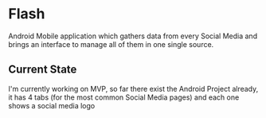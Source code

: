 # Flash
Android Mobile application which gathers data from every Social Media and brings an interface to manage all of them in one single source.

<div>
<h2>Current State</h2>
    <div><p>I'm currently working on MVP, so far there exist the Android Project already, it has 4 tabs (for the most common Social Media pages) and each one shows a social media logo</p></div></div>
    

